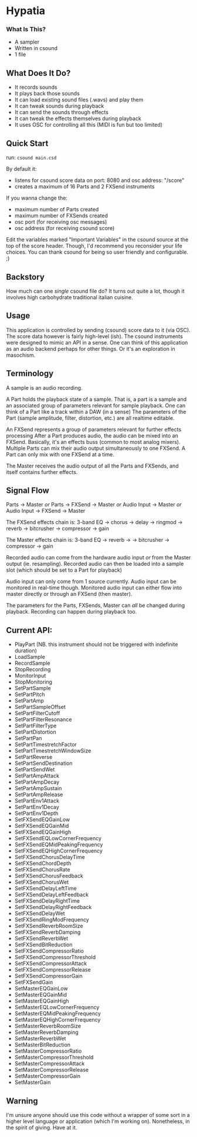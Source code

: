 # Hypatia

### What Is This?
- A sampler
- Written in csound
- 1 file

## What Does It Do?
- It records sounds
- It plays back those sounds
- It can load existing sound files (.wavs) and play them
- It can tweak sounds during playback
- It can send the sounds through effects
- It can tweak the effects themselves during playback
- It uses OSC for controlling all this (MIDI is fun but too limited)

## Quick Start
run:
`csound main.csd`

By default it:
* listens for csound score data on port: 8080 and osc address: "/score"
* creates a maximum of 16 Parts and 2 FXSend instruments

If you wanna change the:
* maximum number of Parts created
* maximum number of FXSends created
* osc port (for receiving osc messages)
* osc address (for receiving csound score)

Edit the variables marked "Important Variables" in the csound source at the top of the score header.
Though, I'd recommend you reconsider your life choices.
You can thank csound for being so user friendly and configurable. ;)

## Backstory
How much can one *single* csound file do?
It turns out quite a lot, though it involves high carbohydrate traditional italian cuisine.

## Usage
This application is controlled by sending (csound) score data to it (via OSC).
The score data however is fairly high-level (ish).
The csound instruments were designed to mimic an API in a sense.
One can think of this application as an audio backend perhaps for other things.
Or it's an exploration in masochism.

## Terminology
A sample is an audio recording.

A Part holds the playback state of a sample.
That is, a part is a sample and an associated group of parameters relevant for sample playback.
One can think of a Part like a track within a DAW (in a sense)
The parameters of the Part (sample amplitude, filter, distortion, etc.) are all realtime editable.

An FXSend represents a group of parameters relevant for further effects processing
After a Part produces audio, the audio can be mixed into an FXSend.
Basically, it's an effects buss (common to most analog mixers).
Multiple Parts can mix their audio output simultaneously to one FXSend.
A Part can only mix with one FXSend at a time.

The Master receives the audio output of all the Parts and FXSends, and itself contains further effects.

## Signal Flow
Parts -> Master
*or*
Parts -> FXSend -> Master
*or*
Audio Input -> Master
*or*
Audio Input -> FXSend -> Master

The FXSend effects chain is:
    3-band EQ -> chorus -> delay -> ringmod -> reverb -> bitcrusher -> compressor -> gain

The Master effects chain is:
    3-band EQ -> reverb -> -> bitcrusher -> compressor -> gain

Recorded audio can come from the hardware audio input *or* from the Master output (ie. resampling).
Recorded audio can then be loaded into a sample slot (which should be set to a Part for playback)

Audio input can only come from 1 source currently.
Audio input can be monitored in real-time though.
Monitored audio input can either flow into master directly or through an FXSend (then master).

The parameters for the Parts, FXSends, Master can *all* be changed during playback.
Recording can happen during playback too.

## Current API:
- PlayPart     (NB. this instrument should not be triggered with indefinite duration)
- LoadSample
- RecordSample
- StopRecording
- MonitorInput
- StopMonitoring
- SetPartSample
- SetPartPitch
- SetPartAmp
- SetPartSampleOffset
- SetPartFilterCutoff
- SetPartFilterResonance
- SetPartFilterType
- SetPartDistortion
- SetPartPan
- SetPartTimestretchFactor
- SetPartTimestretchWindowSize
- SetPartReverse
- SetPartSendDestination
- SetPartSendWet
- SetPartAmpAttack
- SetPartAmpDecay
- SetPartAmpSustain
- SetPartAmpRelease
- SetPartEnv1Attack
- SetPartEnv1Decay
- SetPartEnv1Depth
- SetFXSendEQGainLow
- SetFXSendEQGainMid
- SetFXSendEQGainHigh
- SetFXSendEQLowCornerFrequency
- SetFXSendEQMidPeakingFrequency
- SetFXSendEQHighCornerFrequency
- SetFXSendChorusDelayTime
- SetFXSendChordDepth
- SetFXSendChorusRate
- SetFXSendChorusFeedback
- SetFXSendChorusWet
- SetFXSendDelayLeftTime
- SetFXSendDelayLeftFeedback
- SetFXSendDelayRightTime
- SetFXSendDelayRightFeedback
- SetFXSendDelayWet
- SetFXSendRingModFrequency
- SetFXSendReverbRoomSize
- SetFXSendReverbDamping
- SetFXSendReverbWet
- SetFXSendBitReduction
- SetFXSendCompressorRatio
- SetFXSendCompressorThreshold
- SetFXSendCompressorAttack
- SetFXSendCompressorRelease
- SetFXSendCompressorGain
- SetFXSendGain
- SetMasterEQGainLow
- SetMasterEQGainMid
- SetMasterEQGainHigh
- SetMasterEQLowCornerFrequency
- SetMasterEQMidPeakingFrequency
- SetMasterEQHighCornerFrequency
- SetMasterReverbRoomSize
- SetMasterReverbDamping
- SetMasterReverbWet
- SetMasterBitReduction
- SetMasterCompressorRatio
- SetMasterCompressorThreshold
- SetMasterCompressorAttack
- SetMasterCompressorRelease
- SetMasterCompressorGain
- SetMasterGain

## Warning
I'm unsure anyone should use this code without a wrapper of some sort in a higher level language or application (which I'm working on).
Nonetheless, in the spirit of giving.  Have at it.
